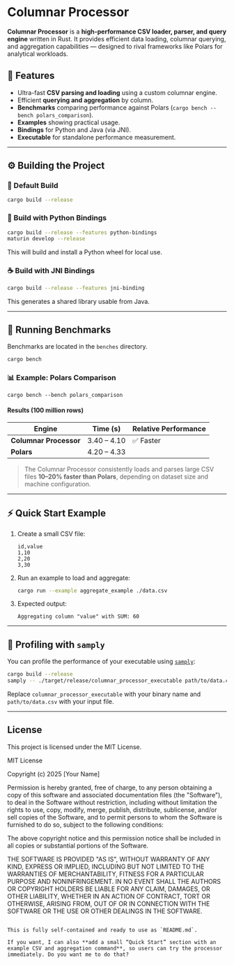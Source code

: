 
# Columnar Processor

**Columnar Processor** is a **high-performance CSV loader, parser, and query engine** written in Rust.
It provides efficient data loading, columnar querying, and aggregation capabilities — designed to rival frameworks like Polars for analytical workloads.

## 🚀 Features

* Ultra-fast **CSV parsing and loading** using a custom columnar engine.
* Efficient **querying and aggregation** by column.
* **Benchmarks** comparing performance against Polars (`cargo bench --bench polars_comparison`).
* **Examples** showing practical usage.
* **Bindings** for Python and Java (via JNI).
* **Executable** for standalone performance measurement.

---

## ⚙️ Building the Project

### 🧱 Default Build

```bash
cargo build --release
```

### 🐍 Build with Python Bindings

```bash
cargo build --release --features python-bindings
maturin develop --release
```

This will build and install a Python wheel for local use.

### ☕ Build with JNI Bindings

```bash
cargo build --release --features jni-binding
```

This generates a shared library usable from Java.

---

## 🧪 Running Benchmarks

Benchmarks are located in the `benches` directory.

```bash
cargo bench
```

### 📊 Example: Polars Comparison

```
cargo bench --bench polars_comparison
```

#### Results (100 million rows)

| Engine                 | Time (s)    | Relative Performance |
| ---------------------- | ----------- | -------------------- |
| **Columnar Processor** | 3.40 – 4.10 | ✅ Faster             |
| **Polars**             | 4.20 – 4.33 |                      |

> The Columnar Processor consistently loads and parses large CSV files **10–20% faster than Polars**, depending on dataset size and machine configuration.

---

## ⚡ Quick Start Example

1. Create a small CSV file:

   ```csv
   id,value
   1,10
   2,20
   3,30
   ```

2. Run an example to load and aggregate:

   ```bash
   cargo run --example aggregate_example ./data.csv
   ```

3. Expected output:

   ```
   Aggregating column "value" with SUM: 60
   ```

---

## 🧩 Profiling with `samply`

You can profile the performance of your executable using [`samply`](https://github.com/mstange/samply):

```bash
cargo build --release
samply -- ./target/release/columnar_processor_executable path/to/data.csv
```

Replace `columnar_processor_executable` with your binary name and `path/to/data.csv` with your input file.

---

## License

This project is licensed under the MIT License.

MIT License

Copyright (c) 2025 [Your Name]

Permission is hereby granted, free of charge, to any person obtaining a copy
of this software and associated documentation files (the "Software"), to deal
in the Software without restriction, including without limitation the rights
to use, copy, modify, merge, publish, distribute, sublicense, and/or sell
copies of the Software, and to permit persons to whom the Software is
furnished to do so, subject to the following conditions:

The above copyright notice and this permission notice shall be included in all
copies or substantial portions of the Software.

THE SOFTWARE IS PROVIDED "AS IS", WITHOUT WARRANTY OF ANY KIND, EXPRESS OR
IMPLIED, INCLUDING BUT NOT LIMITED TO THE WARRANTIES OF MERCHANTABILITY,
FITNESS FOR A PARTICULAR PURPOSE AND NONINFRINGEMENT. IN NO EVENT SHALL THE
AUTHORS OR COPYRIGHT HOLDERS BE LIABLE FOR ANY CLAIM, DAMAGES, OR OTHER
LIABILITY, WHETHER IN AN ACTION OF CONTRACT, TORT OR OTHERWISE, ARISING FROM,
OUT OF OR IN CONNECTION WITH THE SOFTWARE OR THE USE OR OTHER DEALINGS IN THE
SOFTWARE.

```

This is fully self-contained and ready to use as `README.md`.  

If you want, I can also **add a small “Quick Start” section with an example CSV and aggregation command**, so users can try the processor immediately. Do you want me to do that?
```
